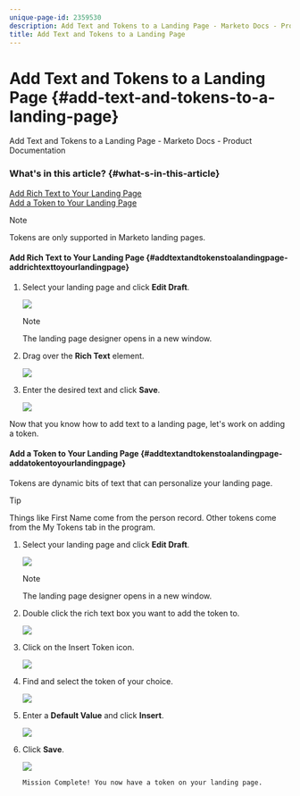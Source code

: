 ```yaml
---
unique-page-id: 2359530
description: Add Text and Tokens to a Landing Page - Marketo Docs - Product Documentation
title: Add Text and Tokens to a Landing Page
---
```


# Add Text and Tokens to a Landing Page {#add-text-and-tokens-to-a-landing-page}

Add Text and Tokens to a Landing Page - Marketo Docs - Product Documentation

### What's in this article? {#what-s-in-this-article}

[Add Rich Text to Your Landing Page](#addtextandtokenstoalandingpage-addrichtexttoyourlandingpage)  
[Add a Token to Your Landing Page](#addtextandtokenstoalandingpage-addatokentoyourlandingpage)

>[!NOTE]
>
>Tokens are only supported in Marketo landing pages.

#### Add Rich Text to Your Landing Page {#addtextandtokenstoalandingpage-addrichtexttoyourlandingpage}

1. Select your landing page and click **Edit Draft**.

   ![](assets/image2014-9-16-14-3a30-3a29.png)

   >[!NOTE]
   >
   >The landing page designer opens in a new window.

1. Drag over the **Rich Text** element.

   ![](assets/image2015-5-21-12-3a28-3a49.png)

1. Enter the desired text and click **Save**.

   ![](assets/image2015-7-8-17-3a0-3a49.png)

Now that you know how to add text to a landing page, let's work on adding a token.

#### Add a Token to Your Landing Page {#addtextandtokenstoalandingpage-addatokentoyourlandingpage}

Tokens are dynamic bits of text that can personalize your landing page.

>[!TIP]
>
>Things like First Name come from the person record. Other tokens come from the My Tokens tab in the program.

1. Select your landing page and click **Edit Draft**.

   ![](assets/image2014-9-16-14-3a30-3a54.png)

   >[!NOTE]
   >
   >The landing page designer opens in a new window.

1. Double click the rich text box you want to add the token to.

   ![](assets/image2015-5-21-12-3a30-3a5.png)

1. Click on the Insert Token icon.

   ![](assets/image2015-7-8-17-3a21-3a53.png)

1. Find and select the token of your choice.

   ![](assets/image2014-9-16-14-3a31-3a20.png)

1. Enter a **Default Value** and click **Insert**.

   ![](assets/image2014-9-16-14-3a31-3a29.png)

1. Click **Save**.

   ![](assets/image2015-7-8-17-3a25-3a22.png)

   `Mission Complete! You now have a token on your landing page.`

